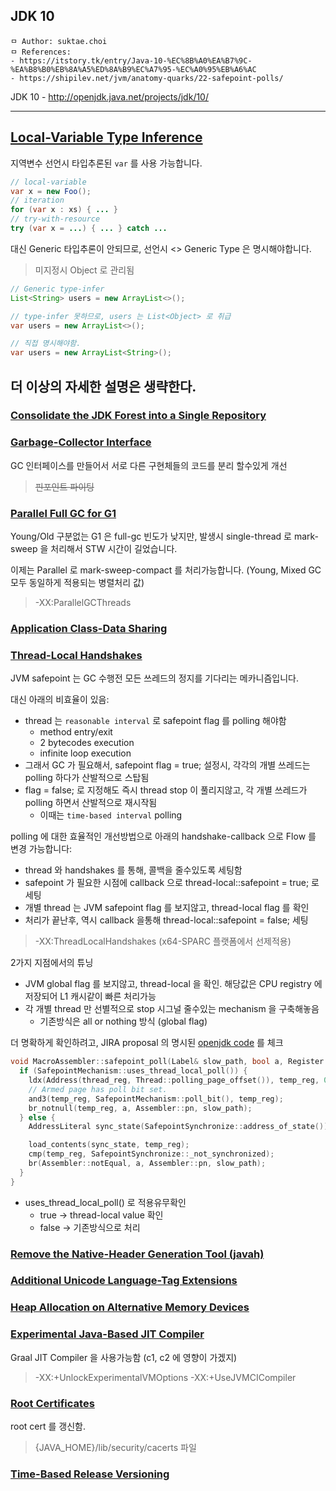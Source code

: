 ## JDK 10

```
ㅁ Author: suktae.choi
ㅁ References:
- https://itstory.tk/entry/Java-10-%EC%8B%A0%EA%B7%9C-%EA%B8%B0%EB%8A%A5%ED%8A%B9%EC%A7%95-%EC%A0%95%EB%A6%AC
- https://shipilev.net/jvm/anatomy-quarks/22-safepoint-polls/
```

JDK 10 - http://openjdk.java.net/projects/jdk/10/

***

## [Local-Variable Type Inference](http://openjdk.java.net/jeps/286)

지역변수 선언시 타입추론된 `var` 를 사용 가능합니다.

```java
// local-variable
var x = new Foo();
// iteration
for (var x : xs) { ... }
// try-with-resource
try (var x = ...) { ... } catch ...
```

대신 Generic 타입추론이 안되므로, 선언시 \<\> Generic Type 은 명시해야합니다.

> 미지정시 Object 로 관리됨

```java
// Generic type-infer
List<String> users = new ArrayList<>();

// type-infer 못하므로, users 는 List<Object> 로 취급
var users = new ArrayList<>();

// 직접 명시해야함.
var users = new ArrayList<String>();
```

## 더 이상의 자세한 설명은 생략한다.

### [Consolidate the JDK Forest into a Single Repository](http://openjdk.java.net/jeps/296)

### [Garbage-Collector Interface](http://openjdk.java.net/jeps/304)

GC 인터페이스를 만들어서 서로 다른 구현체들의 코드를 분리 할수있게 개선

> ~~핀포인트 파이팅~~

### [Parallel Full GC for G1](http://openjdk.java.net/jeps/307)

Young/Old 구분없는 G1 은 full-gc 빈도가 낮지만, 발생시 single-thread 로 mark-sweep 을 처리해서 STW 시간이 길었습니다.

이제는 Parallel 로 mark-sweep-compact 를 처리가능합니다. (Young, Mixed GC 모두 동일하게 적용되는 병렬처리 값)

> -XX:ParallelGCThreads

### [Application Class-Data Sharing](http://openjdk.java.net/jeps/310)

### [Thread-Local Handshakes](http://openjdk.java.net/jeps/312)

JVM safepoint 는 GC 수행전 모든 쓰레드의 정지를 기다리는 메카니즘입니다.

대신 아래의 비효율이 있음:

- thread 는 `reasonable interval` 로 safepoint flag 를 polling 해야함
  - method entry/exit
  - 2 bytecodes execution
  - infinite loop execution
- 그래서 GC 가 필요해서, safepoint flag = true; 설정시, 각각의 개별 쓰레드는 polling 하다가 산발적으로 스탑됨
- flag = false; 로 지정해도 즉시 thread stop 이 풀리지않고, 각 개별 쓰레드가 polling 하면서 산발적으로 재시작됨
  - 이때는 `time-based interval` polling

polling 에 대한 효율적인 개선방법으로 아래의 handshake-callback 으로 Flow 를 변경 가능합니다:

- thread 와 handshakes 를 통해, 콜백을 줄수있도록 세팅함
- safepoint 가 필요한 시점에 callback 으로 thread-local::safepoint = true; 로 세팅
- 개별 thread 는 JVM safepoint flag 를 보지않고, thread-local flag 를 확인
- 처리가 끝난후, 역시 callback 을통해 thread-local::safepoint = false; 세팅

> -XX:ThreadLocalHandshakes (x64-SPARC 플랫폼에서 선제적용)

2가지 지점에서의 튜닝

- JVM global flag 를 보지않고, thread-local 을 확인. 해당값은 CPU registry 에 저장되어 L1 캐시같이 빠른 처리가능
- 각 개별 thread 만 선별적으로 stop 시그널 줄수있는 mechanism 을 구축해놓음
  - 기존방식은 all or nothing 방식 (global flag)

더 명확하게 확인하려고, JIRA proposal 의 명시된 [openjdk code](https://github.com/openjdk/jdk/blob/master/src/hotspot/cpu/sparc/macroAssembler_sparc.cpp#L238) 를 체크

```cpp
void MacroAssembler::safepoint_poll(Label& slow_path, bool a, Register thread_reg, Register temp_reg) {
  if (SafepointMechanism::uses_thread_local_poll()) {
    ldx(Address(thread_reg, Thread::polling_page_offset()), temp_reg, 0);
    // Armed page has poll bit set.
    and3(temp_reg, SafepointMechanism::poll_bit(), temp_reg);
    br_notnull(temp_reg, a, Assembler::pn, slow_path);
  } else {
    AddressLiteral sync_state(SafepointSynchronize::address_of_state());

    load_contents(sync_state, temp_reg);
    cmp(temp_reg, SafepointSynchronize::_not_synchronized);
    br(Assembler::notEqual, a, Assembler::pn, slow_path);
  }
}
```

- uses_thread_local_poll() 로 적용유무확인
  - true -> thread-local value 확인
  - false -> 기존방식으로 처리

### [Remove the Native-Header Generation Tool (javah)](http://openjdk.java.net/jeps/313)

### [Additional Unicode Language-Tag Extensions](http://openjdk.java.net/jeps/314)

### [Heap Allocation on Alternative Memory Devices](http://openjdk.java.net/jeps/316)

### [Experimental Java-Based JIT Compiler](http://openjdk.java.net/jeps/317)

Graal JIT Compiler 을 사용가능함 (c1, c2 에 영향이 가겠지)

> -XX:+UnlockExperimentalVMOptions -XX:+UseJVMCICompiler

### [Root Certificates](http://openjdk.java.net/jeps/319)

root cert 를 갱신함.

> {JAVA_HOME}/lib/security/cacerts 파일

### [Time-Based Release Versioning](http://openjdk.java.net/jeps/322)